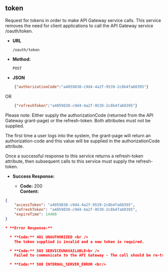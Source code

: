 token
----
  Request for tokens in order to make API Gateway service calls. This service removes the need for client applications to call the API Gateway service /oauth/token.
  
* **URL**

  `/oauth/token`

* **Method:**
  
  `POST`

*  **JSON**

```json
    {"authorizationCode":"a4059838-c9d4-4a2f-9539-2c8b4fa60395"}
```

OR

```json
    {"refreshToken":"a4059838-c9d4-4a2f-9539-2c8b4fa60395"}
```


Please note: Either supply the authorizationCode (returned from the API Gateway grant-page) or the refresh-token. Both attributes must not be supplied.

The first time a user logs into the system, the grant-page will return an authorization-code and this value will be supplied in the authorizationCode attribute.

Once a successful response to this service returns a refresh-token attribute, then subsequent calls to this service must supply the refresh-token.



* **Success Response:**

  * **Code:** 200 <br />
    **Content:** 

```json
{
    "accessToken": "a4059838-c9d4-4a2f-9539-2c8b4fa60395",
    "refreshToken": "a4059838-c9d4-4a2f-9539-2c8b4fa60395",
    "expireTime": 14400
}

* **Error Response:**

  * **Code:** 401 UNAUTHORIZED <br />
    The token supplied is invalid and a new token is required.

  * **Code:** 503 SERVICEUNAVAILABLE<br />
    Failed to communicate to the API Gateway - The call should be re-tried.

  * **Code:** 500 INTERNAL_SERVER_ERROR <br/>



